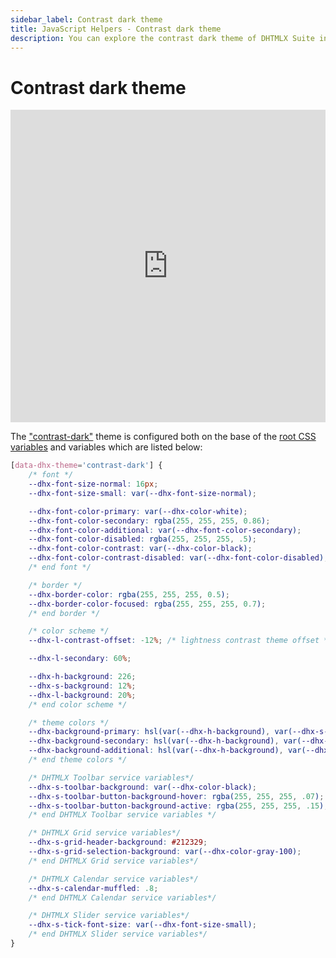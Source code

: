 ```yaml
---
sidebar_label: Contrast dark theme
title: JavaScript Helpers - Contrast dark theme
description: You can explore the contrast dark theme of DHTMLX Suite in the documentation of the DHTMLX JavaScript UI library. Browse developer guides and API reference, try out code examples and live demos, and download a free 30-day evaluation version of DHTMLX Suite 7.
---
```


# Contrast dark theme

<iframe src="https://snippet.dhtmlx.com/ff2kgvgq?mode=result" frameborder="0" class="snippet_iframe" width="100%" height="500"></iframe>

The ["contrast-dark"](themes.md#suite-themes) theme is configured both on the base of the [root CSS variables](themes/default_theme.md) and variables which are listed below:

~~~css
[data-dhx-theme='contrast-dark'] {
	/* font */
	--dhx-font-size-normal: 16px;
	--dhx-font-size-small: var(--dhx-font-size-normal);

	--dhx-font-color-primary: var(--dhx-color-white);
	--dhx-font-color-secondary: rgba(255, 255, 255, 0.86);
	--dhx-font-color-additional: var(--dhx-font-color-secondary);
	--dhx-font-color-disabled: rgba(255, 255, 255, .5);
	--dhx-font-color-contrast: var(--dhx-color-black);
	--dhx-font-color-contrast-disabled: var(--dhx-font-color-disabled);
	/* end font */

	/* border */
	--dhx-border-color: rgba(255, 255, 255, 0.5);
	--dhx-border-color-focused: rgba(255, 255, 255, 0.7);
	/* end border */

	/* color scheme */
	--dhx-l-contrast-offset: -12%; /* lightness contrast theme offset */

	--dhx-l-secondary: 60%;

	--dhx-h-background: 226;
	--dhx-s-background: 12%;
	--dhx-l-background: 20%;
	/* end color scheme */

	/* theme colors */
	--dhx-background-primary: hsl(var(--dhx-h-background), var(--dhx-s-background), var(--dhx-l-background));
	--dhx-background-secondary: hsl(var(--dhx-h-background), var(--dhx-s-background), calc(var(--dhx-l-background) + 8%));
	--dhx-background-additional: hsl(var(--dhx-h-background), var(--dhx-s-background), calc(var(--dhx-l-background) + 12%));
	/* end theme colors */

	/* DHTMLX Toolbar service variables*/
	--dhx-s-toolbar-background: var(--dhx-color-black);
	--dhx-s-toolbar-button-background-hover: rgba(255, 255, 255, .07);
	--dhx-s-toolbar-button-background-active: rgba(255, 255, 255, .15);
	/* end DHTMLX Toolbar service variables */

	/* DHTMLX Grid service variables*/
	--dhx-s-grid-header-background: #212329;
	--dhx-s-grid-selection-background: var(--dhx-color-gray-100);
	/* end DHTMLX Grid service variables*/

	/* DHTMLX Calendar service variables*/
	--dhx-s-calendar-muffled: .8;
	/* end DHTMLX Calendar service variables*/

	/* DHTMLX Slider service variables*/
	--dhx-s-tick-font-size: var(--dhx-font-size-small);
	/* end DHTMLX Slider service variables*/
}
~~~